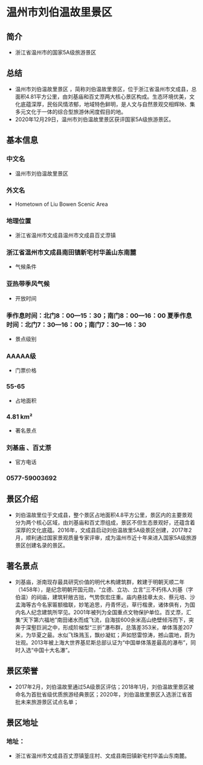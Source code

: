 # 温州市刘伯温故里景区
## 简介
- 浙江省温州市的国家5A级旅游景区
## 总结
- 温州市刘伯温故里景区 ，简称刘伯温故里景区，位于浙江省温州市文成县，总面积4.81平方公里，由刘基庙和百丈漈两大核心景区构成。生态环境优美，文化底蕴深厚，民俗风情浓郁，地域特色鲜明，是人文与自然景观交相辉映、集多元文化于一体的综合型旅游休闲度假目的地。 
- 2020年12月29日，温州市刘伯温故里景区获评国家5A级旅游景区。
## 基本信息
### 中文名
- 温州市刘伯温故里景区
### 外文名
- Hometown of Liu Bowen Scenic Area
### 地理位置
- 浙江省温州市文成县温州市文成县百丈漈镇
### 浙江省温州市文成县南田镇新宅村华盖山东南麓
- 气候条件
### 亚热带季风气候
- 开放时间
### 季作息时间：北门8：00—15：30；南门8：00—16：00 夏季作息时间：北门7：30—16：00；南门7：30—16：30
- 景点级别
### AAAAA级
- 门票价格
### 55-65
- 占地面积
### 4.81 km²
- 著名景点
### 刘基庙 、百丈漈
- 官方电话
### 0577-59003692

## 景区介绍
- 刘伯温故里位于文成县，整个景区占地面积4.8平方公里，景区内的主要景观分为两个核心区域，由刘基庙和百丈漈组成，景区不但生态景观好，还蕴含着深厚的文化底蕴。2016年，文成县启动刘伯温故里5A级景区创建，2017年2月，顺利通过国家景观质量专家评审，成为温州市近十年来进入国家5A级旅游景区创建名录的景区。
## 著名景点
- 刘基庙，浙南现存最具研究价值的明代木构建筑群，敕建于明朝天顺二年（1458年），是纪念明朝开国元勋，“立德、立功、立言”三不朽伟人刘基（字伯温）的祠庙，建筑轩敞古拙，气势恢宏庄重。庙内悬挂章太炎、蔡元培、沙孟海等古今名家匾额楹联，妙笔追思，丹青怀远，草行楷隶，诸体俱有，为国内名人纪念建筑所罕见。2001年被列为全国重点文物保护单位。百丈漈，汇集“天下第六福地”南田诸水而成飞流，自海拔600余米高山绝壁倾泻而下，突奔于深壑巨涧之中，形成阶梯型“三折”瀑布群，总落差353米，单体落差207米，为华夏之最。水似飞珠溅玉，飘纱凝虹；声如怒雷惊涛，撼山震地，蔚为壮观。2013年被上海大世界基尼斯总部认证为“中国单体落差最高的瀑布”，同时入选“中国十大名瀑”。
## 景区荣誉
- 2017年2月，刘伯温故里通过5A级景区评估；2018年1月，刘伯温故里景区被命名为首批省级优质旅游经典景区；2020年，刘伯温故里景区入选浙江省首批未来旅游景区试点名单；
## 景区地址
### 地址：
- 浙江省温州市文成县百丈漈镇篁庄村、文成县南田镇新宅村华盖山东南麓。